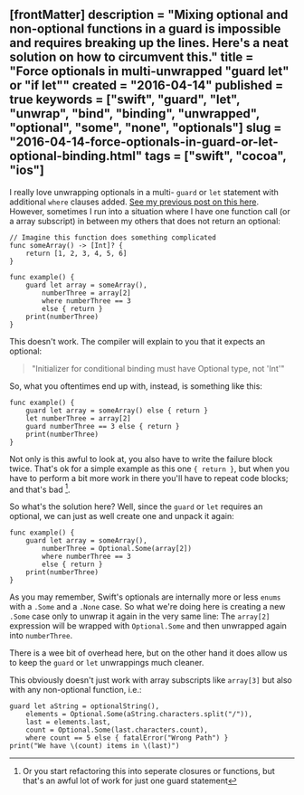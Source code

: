 [frontMatter]
description = "Mixing optional and non-optional functions in a guard is impossible and requires breaking up the lines. Here's a neat solution on how to circumvent this."
title = "Force optionals in multi-unwrapped "guard let" or "if let""
created = "2016-04-14"
published = true
keywords = ["swift", "guard", "let", "unwrap", "bind", "binding", "unwrapped", "optional", "some", "none", "optionals"]
slug = "2016-04-14-force-optionals-in-guard-or-let-optional-binding.html"
tags = ["swift", "cocoa", "ios"]
---

I really love unwrapping optionals in a multi- `guard` or `let`
statement with additional `where` clauses added. [See my previous post
on this
here](https://appventure.me/2016/03/29/three-tips-for-clean-swift-code/).
However, sometimes I run into a situation where I have one function call
(or a array subscript) in between my others that does not return an
optional:

``` {.swift}
// Imagine this function does something complicated
func someArray() -> [Int]? {
    return [1, 2, 3, 4, 5, 6]
}

func example() {
    guard let array = someArray(),
        numberThree = array[2]
        where numberThree == 3
        else { return }
    print(numberThree)
}

```

This doesn\'t work. The compiler will explain to you that it expects an
optional:

> \"Initializer for conditional binding must have Optional type, not
> \'Int\'\"

So, what you oftentimes end up with, instead, is something like this:

``` {.swift}
func example() {
    guard let array = someArray() else { return }
    let numberThree = array[2]
    guard numberThree == 3 else { return }
    print(numberThree)
}
```

Not only is this awful to look at, you also have to write the failure
block twice. That\'s ok for a simple example as this one `{ return }`,
but when you have to perform a bit more work in there you\'ll have to
repeat code blocks; and that\'s bad [^1].

So what\'s the solution here? Well, since the `guard` or `let` requires
an optional, we can just as well create one and unpack it again:

``` {.swift}
func example() {
    guard let array = someArray(),
        numberThree = Optional.Some(array[2])
        where numberThree == 3
        else { return }
    print(numberThree)
}
```

As you may remember, Swift\'s optionals are internally more or less
`enums` with a `.Some` and a `.None` case. So what we\'re doing here is
creating a new `.Some` case only to unwrap it again in the very same
line: The `array[2]` expression will be wrapped with `Optional.Some` and
then unwrapped again into `numberThree`.

There is a wee bit of overhead here, but on the other hand it does allow
us to keep the `guard` or `let` unwrappings much cleaner.

This obviously doesn\'t just work with array subscripts like `array[3]`
but also with any non-optional function, i.e.:

``` {#feature-image .swift export-image="true" export-template="template5"}
guard let aString = optionalString(),
    elements = Optional.Some(aString.characters.split("/")),
    last = elements.last,
    count = Optional.Some(last.characters.count),
    where count == 5 else { fatalError("Wrong Path") }
print("We have \(count) items in \(last)")
```

[^1]: Or you start refactoring this into seperate closures or functions,
    but that\'s an awful lot of work for just one guard statement
